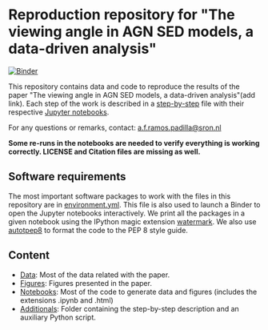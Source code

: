 # Reproduction repository for "The viewing angle in AGN SED models, a data-driven analysis"

[![Binder](https://mybinder.org/badge_logo.svg)](https://mybinder.org/v2/gh/aframosp/AGNView/HEAD)

This repository contains data and code to reproduce the results of the paper "The viewing angle in AGN SED models, a data-driven analysis"(add link). Each step of the work is described in a [step-by-step](/Data/Additionals/StepByStep.md) file with their respective [Jupyter notebooks](/Notebooks). 

For any questions or remarks, contact: [a.f.ramos.padilla@sron.nl](mailto:a.f.ramos.padilla@sron.nl)

**Some re-runs in the notebooks are needed to verify everything is working correctly. LICENSE and Citation files are missing as well.**


## Software requirements

The most important software packages to work with the files in this repository are in [environment.yml](environment.yml). This file is also used to launch a Binder to open the Jupyter notebooks interactively. We print all the packages in a given notebook using the IPython magic extension [watermark](https://github.com/rasbt/watermark). We also use [autotpep8](https://pypi.org/project/autopep8/) to format the code to the PEP 8 style guide. 

## Content

* [Data](/Data): Most of the data related with the paper.
* [Figures](/Figures): Figures presented in the paper.
* [Notebooks](/Notebooks): Most of the code to generate data and figures (includes the extensions .ipynb and .html)
* [Additionals](/Additionals): Folder containing the step-by-step description and an auxiliary Python script.